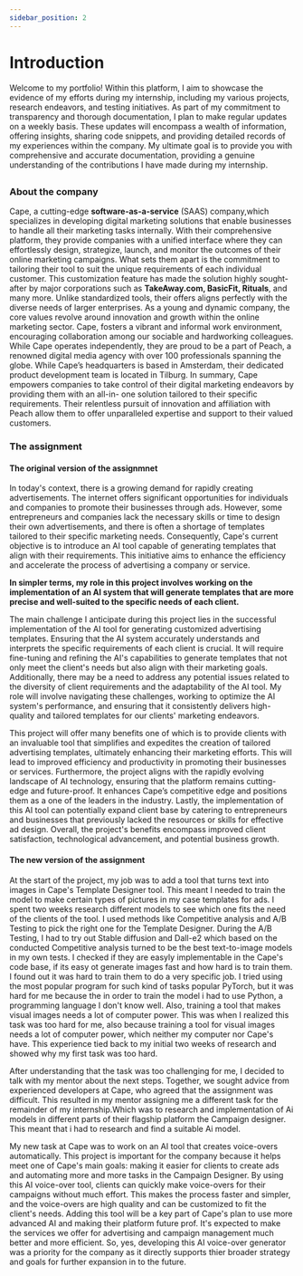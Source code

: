 ```yaml
---
sidebar_position: 2
---
```


# Introduction 

Welcome to my portfolio! Within this platform, I aim to showcase the evidence of my efforts during my internship, including my various projects, research endeavors, and testing initiatives. As part of my commitment to transparency and thorough documentation, I plan to make regular updates on a weekly basis. These updates will encompass a wealth of information, offering insights, sharing code snippets, and providing detailed records of my experiences within the company. My ultimate goal is to provide you with comprehensive and accurate documentation, providing a genuine understanding of the contributions I have made during my internship. 

##  


### About the company

Cape, a cutting-edge **software-as-a-service** (SAAS) company,which specializes in developing digital marketing solutions that
enable businesses to handle all their marketing tasks internally. With their comprehensive platform, they provide companies
with a unified interface where they can effortlessly design, strategize, launch, and monitor the outcomes of their online
marketing campaigns. What sets them apart is the commitment to tailoring their tool to suit the unique requirements of each
individual customer. This customization feature has made the solution highly sought-after by major corporations such as
**TakeAway.com, BasicFit, Rituals**, and many more. Unlike standardized tools, their offers aligns perfectly with the diverse
needs of larger enterprises.
As a young and dynamic company, the core values revolve around innovation and growth within the online marketing sector.
Cape, fosters a vibrant and informal work environment, encouraging collaboration among our sociable and hardworking
colleagues. While Cape operates independently, they are proud to be a part of Peach, a renowned digital media agency with
over 100 professionals spanning the globe. While Cape’s headquarters is based in Amsterdam, their dedicated product
development team is located in Tilburg.
In summary, Cape empowers companies to take control of their digital marketing endeavors by providing them with an all-in-
one solution tailored to their specific requirements. Their relentless pursuit of innovation and affiliation with Peach allow them
to offer unparalleled expertise and support to their valued customers.


### The assignment 


 #### The original version of the assignmnet 
 In today's context, there is a growing demand for rapidly creating advertisements. The internet offers significant opportunities for individuals and companies to promote their businesses through ads. However, some entrepreneurs and companies lack the necessary skills or time to design their own advertisements, and there is often a shortage of templates tailored to their specific marketing needs. Consequently, Cape's current objective is to introduce an AI tool capable of generating templates that align with their requirements. This initiative aims to enhance the efficiency and accelerate the process of advertising a company or service.

<p style={{ color: '#ed38d6' }}><b>In simpler terms, my role in this project involves working on the implementation of an AI system that will generate templates that are more precise and well-suited to the specific needs of each client.</b></p>

The main challenge I anticipate during this project lies in the successful implementation of the AI tool for generating customized advertising templates. Ensuring that the AI system accurately understands and interprets the specific requirements of each client is crucial. It will require fine-tuning and refining the AI's capabilities to generate templates that not only meet the client's needs but also align with their marketing goals. Additionally, there may be a need to address any potential issues related to the diversity of client requirements and the adaptability of the AI tool. My role will involve navigating these challenges, working to optimize the AI system's performance, and ensuring that it consistently delivers high-quality and tailored templates for our clients' marketing endeavors.

This project will offer many benefits one of which is to provide clients with an invaluable tool that simplifies and expedites the creation of tailored advertising templates, ultimately enhancing their marketing efforts. This will lead to improved efficiency and productivity in promoting their businesses or services. Furthermore, the project aligns with the rapidly evolving landscape of AI technology, ensuring that the platform remains cutting-edge and future-proof. It enhances Cape’s competitive edge and positions them as a one of the leaders in the industry. Lastly, the implementation of this AI tool can potentially expand client base by catering to entrepreneurs and businesses that previously lacked the resources or skills for effective ad design. Overall, the project's benefits encompass improved client satisfaction, technological advancement, and potential business growth.

#### The new version of the assignment 

At the start of the project, my job was to add a tool that turns text into images in Cape's Template Designer tool. This meant I needed to train the model to make certain types of pictures in my case templates for ads. I spent two weeks research different models to see which one fits the need of the clients of the tool. I used methods like Competitive analysis and A/B Testing to pick the right one for the Template Designer. During the A/B Testing, I had to try out Stable diffusion and Dall-e2 which based on the conducted Competitive analysis turned to be the best text-to-image models in my own tests. I checked if they are easyly implementable in the Cape's code base, if its easy ot generate images fast and how hard is to train them. I found out it was hard to train them to do a very specific job. I tried using the most popular program for such kind of tasks popular PyTorch, but it was hard for me because the in order to train the model i had to use Python, a programming language I don't know well. Also, training a tool that makes visual images needs a lot of computer power. This was when I realized this task was too hard for me, also because training a tool for visual images needs a lot of computer power, which neither my computer nor Cape's have. This experience tied back to my initial two weeks of research and showed why my first task was too hard.

After understanding that the task was too challenging for me, I decided to talk with my mentor about the next steps. Together, we sought advice from experienced developers at Cape, who agreed that the assignment was difficult. This resulted in my mentor assigning me a different task for the remainder of my internship.Which was to research and implementation of Ai models in different parts of their flagship platform the Campaign designer. This meant that i had to research and find a suitable Ai model. 

My new task at Cape was to work on an AI tool that creates voice-overs automatically. This project is important for the company because it helps meet one of Cape's main goals: making it easier for clients to create ads and automating more and more tasks in the Campaign Designer. By using this AI voice-over tool, clients can quickly make voice-overs for their campaigns without much effort. This makes the process faster and simpler, and the voice-overs are high quality and can be customized to fit the client's needs. Adding this tool will be a key part of Cape's plan to use more advanced AI and making their platform future prof. It's expected to make the services we offer for advertising and campaign management much better and more efficient. So, yes, developing this AI voice-over generator was a priority for the company as it directly supports thier broader strategy and goals for further expansion in to the future.




